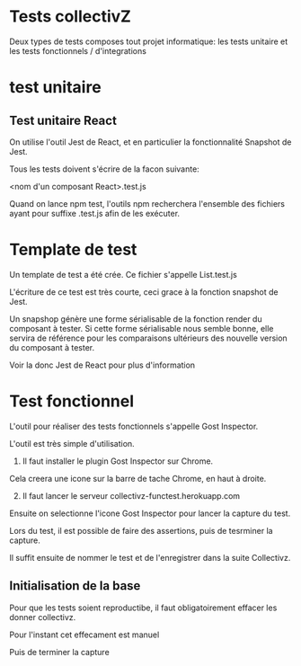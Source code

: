 # Tests collectivZ


Deux types de tests composes tout projet informatique: les tests unitaire et les tests fonctionnels / d'integrations


# test unitaire

## Test unitaire React

On utilise l'outil Jest de React, et en particulier la fonctionnalité Snapshot de Jest.

Tous les tests doivent s'écrire de la facon suivante:

<nom d'un composant React>.test.js

Quand on lance npm test, l'outils npm recherchera l'ensemble des fichiers ayant pour suffixe .test.js afin
de les exécuter.

# Template de test

Un template de test a été crée. Ce fichier s'appelle List.test.js

L'écriture de ce test est très courte, ceci grace à la fonction snapshot de Jest.

Un snapshop génère une forme sérialisable de la fonction render du composant à tester.
Si cette forme sérialisable nous semble bonne, elle servira de référence pour les comparaisons ultérieurs des
nouvelle version du composant à tester.

Voir la donc Jest de React pour plus d'information


# Test fonctionnel

L'outil pour réaliser des tests fonctionnels s'appelle Gost Inspector.

L'outil est très simple d'utilisation.

1) Il faut installer le plugin Gost Inspector sur Chrome.

Cela creera une icone sur la barre de tache Chrome, en haut à droite.

2) Il faut lancer le serveur collectivz-functest.herokuapp.com

Ensuite on selectionne l'icone Gost Inspector pour lancer la capture du test.

Lors du test, il est possible de faire des assertions, puis de tesrminer la capture.

Il suffit ensuite de nommer le test et de l'enregistrer dans la suite Collectivz.


## Initialisation de la base

Pour que les tests soient reproductibe, il faut obligatoirement effacer les donner collectivz.

Pour l'instant cet effecament est manuel


Puis de terminer la capture

